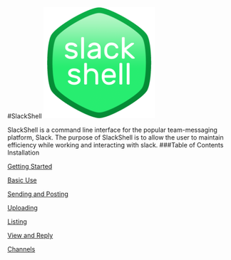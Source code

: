 #SlackShell
<img src="https://github.com/jakelawrence24/slackshell/blob/master/img/slackshell.png" height="250" width="250">

SlackShell is a command line interface for the popular team-messaging platform, Slack. The purpose of SlackShell is to allow the user to maintain efficiency while working and interacting with slack.
###Table of Contents
Installation

[Getting Started](https://github.com/jakelawrence24/slackshell/blob/master/README.md#getting-started)

[Basic Use](https://github.com/jakelawrence24/slackshell/blob/master/README.md#basic-use)

[Sending and Posting](https://github.com/jakelawrence24/slackshell/blob/master/README.md#sending-and-posting)

[Uploading](https://github.com/jakelawrence24/slackshell/blob/master/README.md#uploading)

[Listing](https://github.com/jakelawrence24/slackshell/blob/master/README.md#listing)

[View and Reply](https://github.com/jakelawrence24/slackshell/blob/master/README.md#view-and-reply)

[Channels](https://github.com/jakelawrence24/slackshell/blob/master/README.md#channels)
